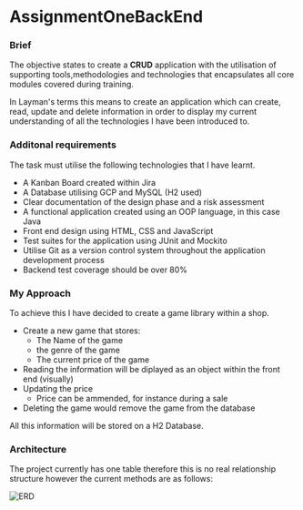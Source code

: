 # AssignmentOneBackEnd
### Brief
The objective states to create a **CRUD** application with the utilisation of supporting
tools,methodologies and technologies that encapsulates all core modules covered during 
training.

In Layman's terms this means to create an application which can create, read, update and 
delete information in order to display my current understanding of all the technologies 
I have been introduced to.


### Additonal requirements
The task must utilise the following technologies that I have learnt.

* A Kanban Board created within Jira
* A Database utilising GCP and MySQL (H2 used)
* Clear documentation of the design phase and a risk assessment
* A functional application created using an OOP language, in this case Java
* Front end design using HTML, CSS and JavaScript
* Test suites for the application using JUnit and Mockito
* Utilise Git as a version control system throughout the application development process
* Backend test coverage should be over 80%

### My Approach
To achieve this I have decided to create a game library within a shop.

* Create a new game that stores: 
  * The Name of the game
  * the genre of the game
  * The current price of the game
* Reading the information will be diplayed as an object within the front end (visually)
* Updating the price
  * Price can be ammended, for instance during a sale
* Deleting the game would remove the game from the database

All this information will be stored on a H2 Database.

### Architecture
The project currently has one table therefore this is no real relationship structure however the current methods are as follows:

![ERD](https://github.com/[AShakerQA]/[AssignmentOneBackEnd]/blob/[master]/Erd.jpg?raw=true)
